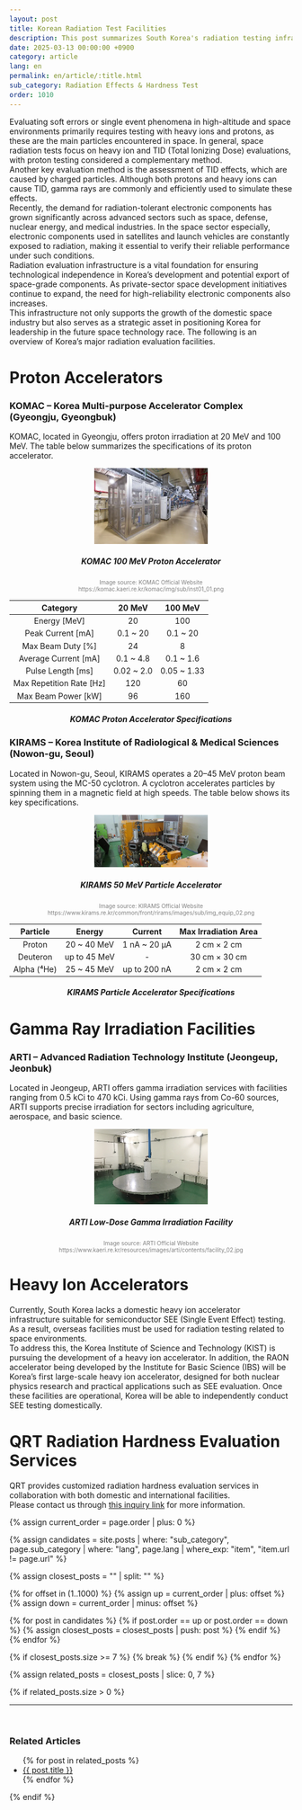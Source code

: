 ```yaml
---
layout: post
title: Korean Radiation Test Facilities
description: This post summarizes South Korea's radiation testing infrastructure, including proton and gamma facilities such as KOMAC, KIRAMS, and ARTI. It also covers the current lack of heavy ion accelerators and future plans like RAON and KIST initiatives.
date: 2025-03-13 00:00:00 +0900
category: article
lang: en
permalink: en/article/:title.html
sub_category: Radiation Effects & Hardness Test
order: 1010
---
```


Evaluating soft errors or single event phenomena in high-altitude and space environments primarily requires testing with heavy ions and protons, as these are the main particles encountered in space. In general, space radiation tests focus on heavy ion and TID (Total Ionizing Dose) evaluations, with proton testing considered a complementary method.
<br>
Another key evaluation method is the assessment of TID effects, which are caused by charged particles. Although both protons and heavy ions can cause TID, gamma rays are commonly and efficiently used to simulate these effects.
<br>
Recently, the demand for radiation-tolerant electronic components has grown significantly across advanced sectors such as space, defense, nuclear energy, and medical industries. In the space sector especially, electronic components used in satellites and launch vehicles are constantly exposed to radiation, making it essential to verify their reliable performance under such conditions.
<br>
Radiation evaluation infrastructure is a vital foundation for ensuring technological independence in Korea’s development and potential export of space-grade components. As private-sector space development initiatives continue to expand, the need for high-reliability electronic components also increases.
<br>
This infrastructure not only supports the growth of the domestic space industry but also serves as a strategic asset in positioning Korea for leadership in the future space technology race. The following is an overview of Korea’s major radiation evaluation facilities.

# Proton Accelerators

### KOMAC – Korea Multi-purpose Accelerator Complex (Gyeongju, Gyeongbuk)

KOMAC, located in Gyeongju, offers proton irradiation at 20 MeV and 100 MeV. The table below summarizes the specifications of its proton accelerator.

<p align="center"> 
  <img src="/assets/Articles/양성자과학연구단.webp" alt="KOMAC 100MeV Proton Accelerator" style="width: 40%;">
</p>

<div align="center"> 
<h5>KOMAC 100 MeV Proton Accelerator</h5>
</div>
<div align="center" style="font-size: 10px; color: gray;">
  Image source: KOMAC Official Website<br>
  https://komac.kaeri.re.kr/komac/img/sub/inst01_01.png
</div>

<div align="center">

|         Category         |   20 MeV    |   100 MeV    |
|:------------------------:|:-----------:|:------------:|
|     Energy [MeV]         |     20      |     100      |
|   Peak Current [mA]      | 0.1 ~ 20    |  0.1 ~ 20    |
| Max Beam Duty [%]        |     24      |      8       |
|   Average Current [mA]   | 0.1 ~ 4.8   |  0.1 ~ 1.6   |
|  Pulse Length [ms]       | 0.02 ~ 2.0  | 0.05 ~ 1.33  |
| Max Repetition Rate [Hz] |    120      |     60       |
| Max Beam Power [kW]      |     96      |    160       |

</div>
<div align="center"> 
<h5>KOMAC Proton Accelerator Specifications</h5>
</div>

### KIRAMS – Korea Institute of Radiological & Medical Sciences (Nowon-gu, Seoul)

Located in Nowon-gu, Seoul, KIRAMS operates a 20–45 MeV proton beam system using the MC-50 cyclotron. A cyclotron accelerates particles by spinning them in a magnetic field at high speeds. The table below shows its key specifications.

<p align="center"> 
  <img src="/assets/Articles/KIRAMS.webp" alt="KIRAMS MC-50 Cyclotron" style="width: 40%;">
</p>

<div align="center"> 
<h5>KIRAMS 50 MeV Particle Accelerator</h5>
</div>
<div align="center" style="font-size: 10px; color: gray;">
  Image source: KIRAMS Official Website<br>
  https://www.kirams.re.kr/common/front/rirams/images/sub/img_equip_02.png
</div>

<div align="center">

|    Particle    |     Energy     |   Current    | Max Irradiation Area |
|:--------------:|:--------------:|:------------:|:--------------------:|
|     Proton     | 20 ~ 40 MeV    | 1 nA ~ 20 μA |      2 cm × 2 cm     |
|    Deuteron    | up to 45 MeV   |      -       |     30 cm × 30 cm    |
|  Alpha (⁴He)   | 25 ~ 45 MeV    | up to 200 nA |      2 cm × 2 cm     |

</div>
<div align="center"> 
<h5>KIRAMS Particle Accelerator Specifications</h5>
</div>

# Gamma Ray Irradiation Facilities

### ARTI – Advanced Radiation Technology Institute (Jeongeup, Jeonbuk)

Located in Jeongeup, ARTI offers gamma irradiation services with facilities ranging from 0.5 kCi to 470 kCi. Using gamma rays from Co-60 sources, ARTI supports precise irradiation for sectors including agriculture, aerospace, and basic science.

<p align="center"> 
  <img src="/assets/Articles/ARTI.webp" alt="ARTI Low-Dose Gamma Irradiation Facility" style="width: 40%;">
</p>

<div align="center"> 
<h5>ARTI Low-Dose Gamma Irradiation Facility</h5>
</div>
<div align="center" style="font-size: 10px; color: gray;">
  Image source: ARTI Official Website<br>
  https://www.kaeri.re.kr/resources/images/arti/contents/facility_02.jpg
</div>

# Heavy Ion Accelerators

Currently, South Korea lacks a domestic heavy ion accelerator infrastructure suitable for semiconductor SEE (Single Event Effect) testing. As a result, overseas facilities must be used for radiation testing related to space environments.
<br>
To address this, the Korea Institute of Science and Technology (KIST) is pursuing the development of a heavy ion accelerator. In addition, the RAON accelerator being developed by the Institute for Basic Science (IBS) will be Korea’s first large-scale heavy ion accelerator, designed for both nuclear physics research and practical applications such as SEE evaluation.
Once these facilities are operational, Korea will be able to independently conduct SEE testing domestically.
<br>
# QRT Radiation Hardness Evaluation Services

QRT provides customized radiation hardness evaluation services in collaboration with both domestic and international facilities.  
Please contact us through [this inquiry link](https://www.qrtkr.com/en/customer/inquiry.php) for more information.


<!-- 관련 글 자동화 -->
{% assign current_order = page.order | plus: 0 %}

{% assign candidates = site.posts 
  | where: "sub_category", page.sub_category 
  | where: "lang", page.lang 
  | where_exp: "item", "item.url != page.url" 
%}

{% assign closest_posts = "" | split: "" %}

{% for offset in (1..1000) %}
  {% assign up = current_order | plus: offset %}
  {% assign down = current_order | minus: offset %}

  {% for post in candidates %}
    {% if post.order == up or post.order == down %}
      {% assign closest_posts = closest_posts | push: post %}
    {% endif %}
  {% endfor %}

  {% if closest_posts.size >= 7 %}
    {% break %}
  {% endif %}
{% endfor %}

{% assign related_posts = closest_posts | slice: 0, 7 %}

{% if related_posts.size > 0 %}
  <hr>
  <br>
  <h3>Related Articles</h3>
  <ul>
    {% for post in related_posts %}
      <li><a href="{{ post.url }}">{{ post.title }}</a></li>
    {% endfor %}
  </ul>
{% endif %}
